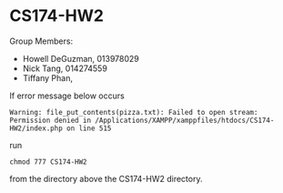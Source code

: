 # CS174-HW2
Group Members: 
- Howell DeGuzman, 013978029
- Nick Tang, 014274559
- Tiffany Phan, 

If error message below occurs
```
Warning: file_put_contents(pizza.txt): Failed to open stream: Permission denied in /Applications/XAMPP/xamppfiles/htdocs/CS174-HW2/index.php on line 515
```
run
```
chmod 777 CS174-HW2
```
from the directory above the CS174-HW2 directory.